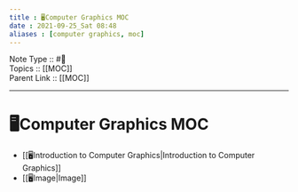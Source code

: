 ```yaml
---
title : 🖥️Computer Graphics MOC
date : 2021-09-25_Sat 08:48
aliases : [computer graphics, moc]
---
```

Note Type :: #📘 <br>
Topics :: [[MOC]]<br>
Parent Link :: [[MOC]]<br>

---
# 🖥️Computer Graphics MOC

- [[🖥️Introduction to Computer Graphics|Introduction to Computer Graphics]]
- [[🖥️Image|Image]]